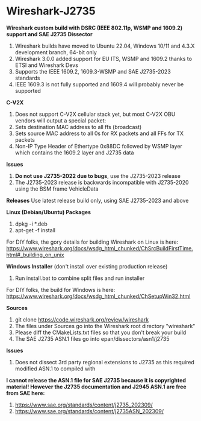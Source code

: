 # Wireshark-J2735
**Wireshark custom build with DSRC (IEEE 802.11p, WSMP and 1609.2) support and SAE J2735 Dissector**
1. Wireshark builds have moved to Ubuntu 22.04, Windows 10/11 and 4.3.X development branch, 64-bit only
2. Wireshark 3.0.0 added support for EU ITS, WSMP and 1609.2 thanks to ETSI and Wireshark Devs
3. Supports the IEEE 1609.2, 1609.3-WSMP and SAE J2735-2023 standards
4. IEEE 1609.3 is not fully supported and 1609.4 will probably never be supported

**C-V2X**
1. Does not support C-V2X cellular stack yet, but most C-V2X OBU vendors will output a special packet:
2. Sets destination MAC address to all ffs (broadcast)
3. Sets source MAC address to all 0s for RX packets and all FFs for TX packets
4. Non-IP Type Header of Ethertype 0x88DC followed by WSMP layer which contains the 1609.2 layer and J2735 data

**Issues**
1. **Do not use J2735-2022 due to bugs**, use the J2735-2023 release
2. The J2735-2023 release is backwards incompatible with J2735-2020 using the BSM frame VehicleData

**Releases**
Use latest release build only, using SAE J2735-2023 and above

**Linux (Debian/Ubuntu) Packages**
1. dpkg -i *.deb
2. apt-get -f install

For DIY folks, the gory details for building Wireshark on Linux is here: https://www.wireshark.org/docs/wsdg_html_chunked/ChSrcBuildFirstTime.html#_building_on_unix

**Windows Installer** (don't install over existing production release)
1. Run install.bat to combine split files and run installer

For DIY folks, the build for Windows is here: https://www.wireshark.org/docs/wsdg_html_chunked/ChSetupWin32.html

**Sources**
1. git clone https://code.wireshark.org/review/wireshark
2. The files under Sources go into the Wireshark root directory "wireshark"
3. Please diff the CMakeLists.txt files so that you don't break your build
4. The SAE J2735 ASN.1 files go into epan/dissectors/asn1/j2735

**Issues**
1. Does not dissect 3rd party regional extensions to J2735 as this required modified ASN.1 to compiled with

**I cannot release the ASN.1 file for SAE J2735 because it is copyrighted material!  However the J2735 documentation and J2945 ASN.1 are free from SAE here:**
1. https://www.sae.org/standards/content/j2735_202309/
2. https://www.sae.org/standards/content/j2735ASN_202309/
